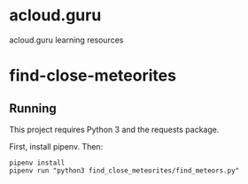 # acloud.guru
acloud.guru learning resources

# find-close-meteorites
## Running

This project requires Python 3 and the requests package.

First, install pipenv. Then:


```
pipenv install
pipenv run "python3 find_close_meteorites/find_meteors.py"
```
